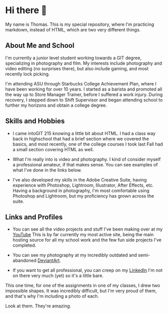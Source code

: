 # Hi there 👋
My name is Thomas. This is my special repository, where I'm practicing markdown, instead of HTML, which are two very different things.


<!--
**tcostale/tcostale** is a ✨ _special_ ✨ repository because its `README.md` (this file) appears on your GitHub profile.

Here are some ideas to get you started:

- 🔭 I’m currently working on ...
- 🌱 I’m currently learning ... test
- 👯 I’m looking to collaborate on ...
- 🤔 I’m looking for help with ...
- 💬 
- 📫 How to reach me: ...
- 😄 Pronouns: ...
- ⚡ Fun fact: ...
-->

## About Me and School
I'm currently a junior level student working towards a GIT degree, specializing in photography and film. My interests include photography and video editing (no surprises there), but also include gaming, and most recently lock picking.

I'm attending ASU through Starbucks College Achievement Plan, where I have been working for over 10 years. I started as a barista and promoted all the way up to Store Manager Trainer, before I suffered a work injury. During recovery, I stepped down to Shift Supervisor and began attending school to further my horizons and obtain a college degree.

## Skills and Hobbies
- I came intoGIT 215 knowing a little bit about HTML. I had a class way back in highschool that had a brief section where we covered the basics, and most recently, one of the college courses I took last Fall had a small section covering HTML as well.

- What I'm really into is video and photography. I kind of consider myself a professional amateur, if that makes sense. You can see examples of what I've done in the links below.

- I've also developed my skills in the Adobe Creative Suite, having experience with Photoshop, Lightroom,  Illustrator, After Effects, etc. Having a background in photography, I'm most comfortable using Photoshop and Lightroom, but my proficiency has grown across the suite.

## Links and Profiles

- You can see all the video projects and stuff I've been making over at my [YouTube](https://www.youtube.com/@uniqueuserwhat) This is by far currently my most active site, being the main hosting source for all my school work and the few fun side projects I've completed.

- You can see my photography at my incredibly outdated and semi-abandoned [DeviantArt](https://www.deviantart.com/nousernamesleft).

- If you want to get all professional, you can creep on my [LinkedIn](https://www.linkedin.com/in/tacostales/) I'm not on there very much (yet) so it's a little bare.



This one time, for one of the assignments in one of my classes, I drew two impossible shapes. It was incredibly difficult, but I'm very proud of them, and that's why I'm including a photo of each.

Look at them. They're amazing.
